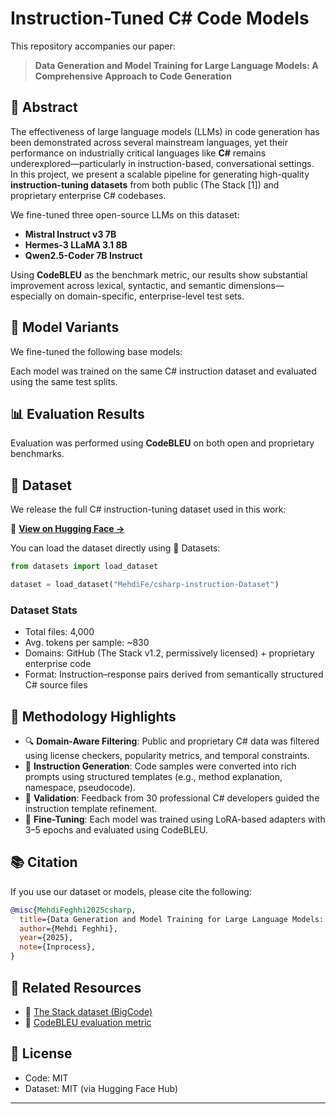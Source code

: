 
# Instruction-Tuned C# Code Models

This repository accompanies our paper:

> **Data Generation and Model Training for Large Language Models: A Comprehensive Approach to Code Generation**  


## 📌 Abstract

The effectiveness of large language models (LLMs) in code generation has been demonstrated across several mainstream languages, yet their performance on industrially critical languages like **C#** remains underexplored—particularly in instruction-based, conversational settings.  
In this project, we present a scalable pipeline for generating high-quality **instruction-tuning datasets** from both public (The Stack [1]) and proprietary enterprise C# codebases.

We fine-tuned three open-source LLMs on this dataset:

- **Mistral Instruct v3 7B**
- **Hermes-3 LLaMA 3.1 8B**
- **Qwen2.5-Coder 7B Instruct**

Using **CodeBLEU** as the benchmark metric, our results show substantial improvement across lexical, syntactic, and semantic dimensions—especially on domain-specific, enterprise-level test sets.

## 🚀 Model Variants

We fine-tuned the following base models:



Each model was trained on the same C# instruction dataset and evaluated using the same test splits.

## 📊 Evaluation Results

Evaluation was performed using **CodeBLEU** on both open and proprietary benchmarks.


## 📁 Dataset

We release the full C# instruction-tuning dataset used in this work:

🔗 **[View on Hugging Face →](https://huggingface.co/datasets/MehdiFe/csharp-instruction-Dataset)**

You can load the dataset directly using 🤗 Datasets:

```python
from datasets import load_dataset

dataset = load_dataset("MehdiFe/csharp-instruction-Dataset")
````

### Dataset Stats

* Total files: 4,000
* Avg. tokens per sample: \~830
* Domains: GitHub (The Stack v1.2, permissively licensed) + proprietary enterprise code
* Format: Instruction–response pairs derived from semantically structured C# source files

## 🧠 Methodology Highlights

* 🔍 **Domain-Aware Filtering**: Public and proprietary C# data was filtered using license checkers, popularity metrics, and temporal constraints.
* 📐 **Instruction Generation**: Code samples were converted into rich prompts using structured templates (e.g., method explanation, namespace, pseudocode).
* 🧪 **Validation**: Feedback from 30 professional C# developers guided the instruction template refinement.
* 🔁 **Fine-Tuning**: Each model was trained using LoRA-based adapters with 3–5 epochs and evaluated using CodeBLEU.

## 📚 Citation

If you use our dataset or models, please cite the following:

```bibtex
@misc{MehdiFeghhi2025csharp,
  title={Data Generation and Model Training for Large Language Models: A Comprehensive Approach to Code Generation},
  author={Mehdi Feghhi},
  year={2025},
  note={Inprocess},
}
```

## 📎 Related Resources

* 📂 [The Stack dataset (BigCode)](https://huggingface.co/datasets/bigcode/the-stack)
* 📄 [CodeBLEU evaluation metric](https://github.com/microsoft/CodeXGLUE/tree/main/Code-Code/code-to-code-trans/CodeBLEU)

## 📄 License

* Code: MIT
* Dataset: MIT (via Hugging Face Hub)

---




